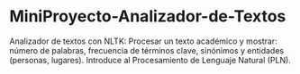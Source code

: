 # MiniProyecto-Analizador-de-Textos
Analizador de textos con NLTK: Procesar un texto académico y mostrar: número de palabras, frecuencia de términos clave, sinónimos y entidades (personas, lugares). Introduce al Procesamiento de Lenguaje Natural (PLN).
